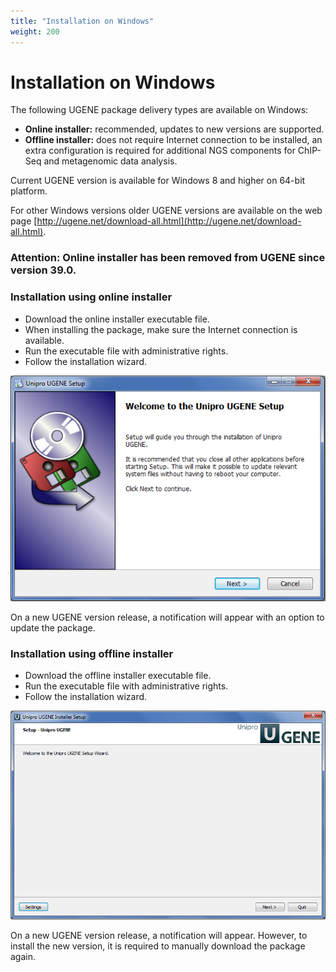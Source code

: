 ```yaml
---
title: "Installation on Windows"
weight: 200
---
```



# Installation on Windows

The following UGENE package delivery types are available on Windows:

*   **Online installer:** recommended, updates to new versions are supported.
*   **Offline installer:** does not require Internet connection to be installed, an extra configuration is required for additional NGS components for ChIP-Seq and metagenomic data analysis.

Current UGENE version is available for Windows 8 and higher on 64-bit platform.

For other Windows versions older UGENE versions are available on the web page [http://ugene.net/download-all.html](http://ugene.net/download-all.html).

### Attention: **O**nline installer has been removed from UGENE since version 39.0.

### Installation using online installer

*   Download the online installer executable file.
*   When installing the package, make sure the Internet connection is available.
*   Run the executable file with administrative rights.
*   Follow the installation wizard.


![](/images/65929241/65929242.png)

On a new UGENE version release, a notification will appear with an option to update the package.

### Installation using offline installer

*   Download the offline installer executable file.
*   Run the executable file with administrative rights.
*   Follow the installation wizard.


![](/images/65929241/65929243.png)

On a new UGENE version release, a notification will appear. However, to install the new version, it is required to manually download the package again.
